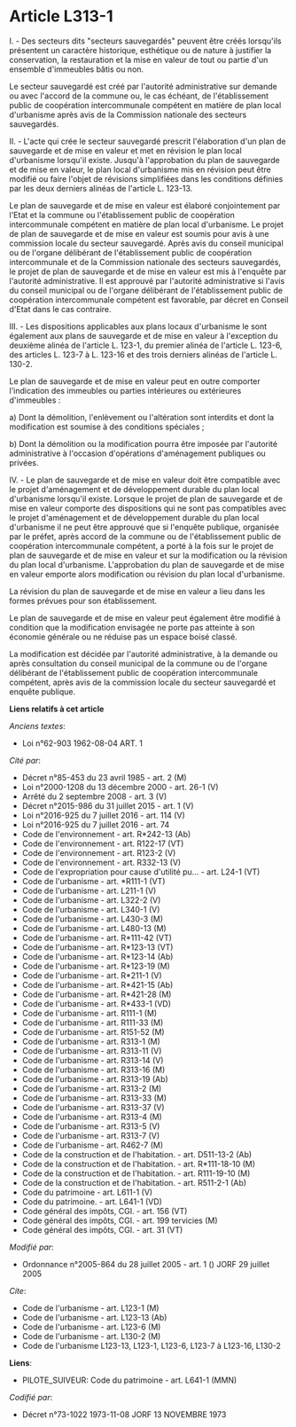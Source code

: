 # Article L313-1

I. - Des secteurs dits "secteurs sauvegardés" peuvent être créés lorsqu'ils présentent un caractère historique, esthétique ou
de nature à justifier la conservation, la restauration et la mise en valeur de tout ou partie d'un ensemble d'immeubles bâtis
ou non.

Le secteur sauvegardé est créé par l'autorité administrative sur demande ou avec l'accord de la commune ou, le cas échéant,
de l'établissement public de coopération intercommunale compétent en matière de plan local d'urbanisme après avis de la
Commission nationale des secteurs sauvegardés.

II. - L'acte qui crée le secteur sauvegardé prescrit l'élaboration d'un plan de sauvegarde et de mise en valeur et met en
révision le plan local d'urbanisme lorsqu'il existe. Jusqu'à l'approbation du plan de sauvegarde et de mise en valeur, le
plan local d'urbanisme mis en révision peut être modifié ou faire l'objet de révisions simplifiées dans les conditions
définies par les deux derniers alinéas de l'article L. 123-13.

Le plan de sauvegarde et de mise en valeur est élaboré conjointement par l'Etat et la commune ou l'établissement public de
coopération intercommunale compétent en matière de plan local d'urbanisme. Le projet de plan de sauvegarde et de mise en
valeur est soumis pour avis à une commission locale du secteur sauvegardé. Après avis du conseil municipal ou de l'organe
délibérant de l'établissement public de coopération intercommunale et de la Commission nationale des secteurs sauvegardés, le
projet de plan de sauvegarde et de mise en valeur est mis à l'enquête par l'autorité administrative. Il est approuvé par
l'autorité administrative si l'avis du conseil municipal ou de l'organe délibérant de l'établissement public de coopération
intercommunale compétent est favorable, par décret en Conseil d'Etat dans le cas contraire.

III. - Les dispositions applicables aux plans locaux d'urbanisme le sont également aux plans de sauvegarde et de mise en
valeur à l'exception du deuxième alinéa de l'article L. 123-1, du premier alinéa de l'article L. 123-6, des articles L. 123-7
à L. 123-16 et des trois derniers alinéas de l'article L. 130-2.

Le plan de sauvegarde et de mise en valeur peut en outre comporter l'indication des immeubles ou parties intérieures ou
extérieures d'immeubles :

a) Dont la démolition, l'enlèvement ou l'altération sont interdits et dont la modification est soumise à des conditions
spéciales ;

b) Dont la démolition ou la modification pourra être imposée par l'autorité administrative à l'occasion d'opérations
d'aménagement publiques ou privées.

IV. - Le plan de sauvegarde et de mise en valeur doit être compatible avec le projet d'aménagement et de développement
durable du plan local d'urbanisme lorsqu'il existe. Lorsque le projet de plan de sauvegarde et de mise en valeur comporte des
dispositions qui ne sont pas compatibles avec le projet d'aménagement et de développement durable du plan local d'urbanisme
il ne peut être approuvé que si l'enquête publique, organisée par le préfet, après accord de la commune ou de l'établissement
public de coopération intercommunale compétent, a porté à la fois sur le projet de plan de sauvegarde et de mise en valeur et
sur la modification ou la révision du plan local d'urbanisme. L'approbation du plan de sauvegarde et de mise en valeur
emporte alors modification ou révision du plan local d'urbanisme.

La révision du plan de sauvegarde et de mise en valeur a lieu dans les formes prévues pour son établissement.

Le plan de sauvegarde et de mise en valeur peut également être modifié à condition que la modification envisagée ne porte pas
atteinte à son économie générale ou ne réduise pas un espace boisé classé.

La modification est décidée par l'autorité administrative, à la demande ou après consultation du conseil municipal de la
commune ou de l'organe délibérant de l'établissement public de coopération intercommunale compétent, après avis de la
commission locale du secteur sauvegardé et enquête publique.

**Liens relatifs à cet article**

_Anciens textes_:

  - Loi n°62-903 1962-08-04 ART. 1

_Cité par_:

  - Décret n°85-453 du 23 avril 1985 - art. 2 (M)
  - Loi n°2000-1208 du 13 décembre 2000 - art. 26-1 (V)
  - Arrêté du 2 septembre 2008 - art. 3 (V)
  - Décret n°2015-986 du 31 juillet 2015 - art. 1 (V)
  - Loi n°2016-925 du 7 juillet 2016 - art. 114 (V)
  - Loi n°2016-925 du 7 juillet 2016 - art. 74
  - Code de l'environnement - art. R*242-13 (Ab)
  - Code de l'environnement - art. R122-17 (VT)
  - Code de l'environnement - art. R123-2 (V)
  - Code de l'environnement - art. R332-13 (V)
  - Code de l'expropriation pour cause d'utilité pu... - art. L24-1 (VT)
  - Code de l'urbanisme - art. *R111-1 (VT)
  - Code de l'urbanisme - art. L211-1 (V)
  - Code de l'urbanisme - art. L322-2 (V)
  - Code de l'urbanisme - art. L340-1 (V)
  - Code de l'urbanisme - art. L430-3 (M)
  - Code de l'urbanisme - art. L480-13 (M)
  - Code de l'urbanisme - art. R*111-42 (VT)
  - Code de l'urbanisme - art. R*123-13 (VT)
  - Code de l'urbanisme - art. R*123-14 (Ab)
  - Code de l'urbanisme - art. R*123-19 (M)
  - Code de l'urbanisme - art. R*211-1 (V)
  - Code de l'urbanisme - art. R*421-15 (Ab)
  - Code de l'urbanisme - art. R*421-28 (M)
  - Code de l'urbanisme - art. R*433-1 (VD)
  - Code de l'urbanisme - art. R111-1 (M)
  - Code de l'urbanisme - art. R111-33 (M)
  - Code de l'urbanisme - art. R151-52 (M)
  - Code de l'urbanisme - art. R313-1 (M)
  - Code de l'urbanisme - art. R313-11 (V)
  - Code de l'urbanisme - art. R313-14 (V)
  - Code de l'urbanisme - art. R313-16 (M)
  - Code de l'urbanisme - art. R313-19 (Ab)
  - Code de l'urbanisme - art. R313-2 (M)
  - Code de l'urbanisme - art. R313-33 (M)
  - Code de l'urbanisme - art. R313-37 (V)
  - Code de l'urbanisme - art. R313-4 (M)
  - Code de l'urbanisme - art. R313-5 (V)
  - Code de l'urbanisme - art. R313-7 (V)
  - Code de l'urbanisme - art. R462-7 (M)
  - Code de la construction et de l'habitation. - art. D511-13-2 (Ab)
  - Code de la construction et de l'habitation. - art. R*111-18-10 (M)
  - Code de la construction et de l'habitation. - art. R111-19-10 (M)
  - Code de la construction et de l'habitation. - art. R511-2-1 (Ab)
  - Code du patrimoine - art. L611-1 (V)
  - Code du patrimoine. - art. L641-1 (VD)
  - Code général des impôts, CGI. - art. 156 (VT)
  - Code général des impôts, CGI. - art. 199 tervicies (M)
  - Code général des impôts, CGI. - art. 31 (VT)

_Modifié par_:

  - Ordonnance n°2005-864 du 28 juillet 2005 - art. 1 () JORF 29 juillet 2005

_Cite_:

  - Code de l'urbanisme - art. L123-1 (M)
  - Code de l'urbanisme - art. L123-13 (Ab)
  - Code de l'urbanisme - art. L123-6 (M)
  - Code de l'urbanisme - art. L130-2 (M)
  - Code de l'urbanisme L123-13, L123-1, L123-6, L123-7 à L123-16, L130-2

**Liens**:

  - PILOTE_SUIVEUR: Code du patrimoine - art. L641-1 (MMN)

_Codifié par_:

  - Décret n°73-1022 1973-11-08 JORF 13 NOVEMBRE 1973
